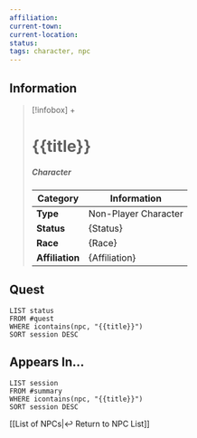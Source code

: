 ```yaml
---
affiliation:
current-town: 
current-location: 
status:
tags: character, npc
---
```


## Information
> [!infobox] +
> # {{title}}
> ##### Character
> | Category | Information |
> | ---- | ---- |
> | **Type** | Non-Player Character |
> | **Status** | {Status} |
> | **Race** | {Race} |
> | **Affiliation** | {Affiliation} |

## Quest

```dataview
LIST status
FROM #quest 
WHERE icontains(npc, "{{title}}")
SORT session DESC
```

## Appears In...
```dataview
LIST session
FROM #summary
WHERE icontains(npc, "{{title}}")
SORT session DESC
```

[[List of NPCs|↩️ Return to NPC List]]